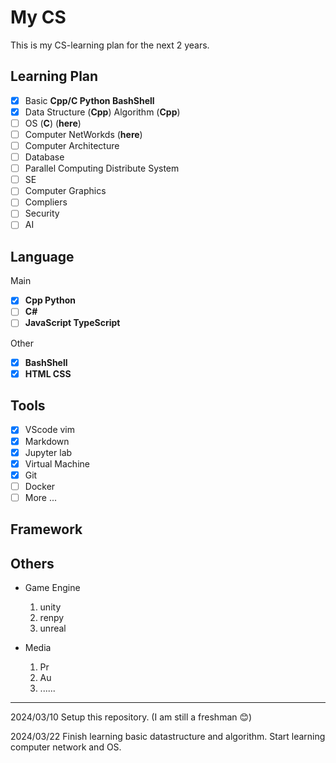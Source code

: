 # My CS

This is my CS-learning plan for the next 2 years.

## Learning Plan
- [x] Basic **Cpp/C Python BashShell**
- [x] Data Structure (**Cpp**)  Algorithm (**Cpp**)
- [ ] OS (**C**) (**here**)
- [ ] Computer NetWorkds (**here**)
- [ ] Computer Architecture
- [ ] Database
- [ ] Parallel Computing Distribute System
- [ ] SE
- [ ] Computer Graphics
- [ ] Compliers
- [ ] Security
- [ ] AI

## Language

Main

- [x] **Cpp Python**
- [ ] **C#**
- [ ] **JavaScript TypeScript**

Other

- [x] **BashShell**
- [x] **HTML CSS**

## Tools

- [x] VScode vim
- [x] Markdown
- [x] Jupyter lab
- [x] Virtual Machine
- [x] Git
- [ ] Docker
- [ ] More ...

## Framework

## Others

- Game Engine

    1. unity
    2. renpy
    3. unreal

- Media

    1. Pr
    2. Au
    3. ......

-------------------------

2024/03/10 Setup this repository. (I am still a freshman 😊)

2024/03/22 Finish learning basic datastructure and algorithm. Start learning computer network and OS.